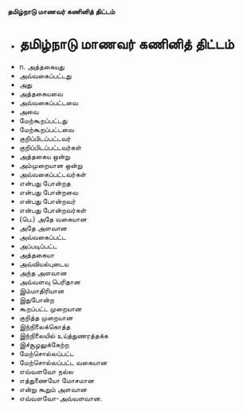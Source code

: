 **தமிழ்நாடு மாணவர் கணினித் திட்டம்**
- # தமிழ்நாடு மாணவர் கணினித் திட்டம்
- n. அத்தகையது
- அவ்வகைப்பட்டது
- அது
- அத்தகையவை
- அவ்வகைப்பட்டவை
- அவை
- மேற்கூறப்பட்டது
- மேற்கூறப்பட்டவை
- குறிப்பிடப்பட்டவர்
- குறிப்பிடப்பட்டவர்கள்
-  அத்தகைய ஒன்று
- அம்முறையான ஒன்று
- அவ்வகைப்பட்டவர்கள்
- என்பது போன்றத
- என்பது போன்றவை
- என்பது போன்றவர்
- என்பது போன்றவர்கள்
- (பெ.) அதே வகையான
- அதே அளவான
- அவ்வகைப்பட்ட
- அப்படிப்பட்ட
- அத்தகையா
- அவ்வியல்புடைய
- அந்த அளவான
- அவ்வளவு பெரிதான
- இம்மாதிரியான
- இதுபோன்ற
- கூறப்பட்ட முறையான
- குறித்த  முறையான
- இந்நிலைக்கொத்த
- இந்நிலையில்  உய்த்துணரத்தக்க
- இச்சூழலுக்கேற்ற
- மேற்சொல்லப்பட்ட
- மேற்சொல்லப்பட்ட வகையான
- எவ்வளவோ நல்ல
- எத்துணையோ மோசமான
- என்று கூறும் அளவான
- எவ்வளவோ-அவ்வளவான.


